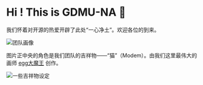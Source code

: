 # Hi ! This is GDMU-NA 👋

我们怀着对开源的热爱开辟了此处“一心净土”。欢迎各位的到来。

![团队画像](https://github.com/gdmuna/.github/blob/main/profile/TeamDiagram.jpg?raw=true)

图片正中央的角色是我们团队的吉祥物——“猫”（Modem）。由我们这里最伟大的画师 [egg大魔王](https://eggdamowang.art)  创作。

![一些吉祥物设定](https://github.com/gdmuna/.github/blob/main/profile/cat1.png?raw=true)
